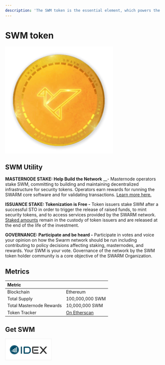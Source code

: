 ```yaml
---
description: 'The SWM token is the essential element, which powers the SWARM ecosystem'
---
```


# SWM token

![](../.gitbook/assets/swmcoin%20%281%29.png)

## SWM Utility

**MASTERNODE STAKE: Help Build the Network** __- Masternode operators stake SWM, committing to building and maintaining decentralized infrastructure for security tokens. Operators earn rewards for running the SWARM core software and for validating transactions. [Learn more here.](https://www.swarmmasternodes.com/)

**ISSUANCE STAKE: Tokenization is Free -** Token issuers stake SWM after a successful STO in order to trigger the release of raised funds, to mint security tokens, and to access services provided by the SWARM network. [Staked amounts](https://www.swarm.fund/launch-a-token/#3) remain in the custody of token issuers and are released at the end of the life of the investment.

**GOVERNANCE: Participate and be heard -** Participate in votes and voice your opinion on how the Swarm network should be run including contributing to policy decisions affecting staking, masternodes, and rewards. Your SWM is your vote. Governance of the network by the SWM token holder community is a core objective of the SWARM Organization.

## Metrics

| Metric |  |
| :--- | :--- |
| Blockchain | Ethereum |
| Total Supply | 100,000,000 SWM |
| Total Masternode Rewards | 10,000,000 SWM |
| Token Tracker | [On Etherscan](https://etherscan.io/address/0x3505f494c3f0fed0b594e01fa41dd3967645ca39) |

## Get SWM

![](../.gitbook/assets/idex02.png)

